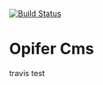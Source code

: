 [![Build Status](https://travis-ci.org/Opifer/Cms.svg?branch=master)](https://travis-ci.org/Opifer/Cms)

Opifer Cms
==========

travis test
